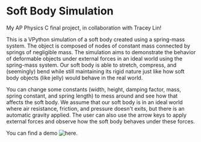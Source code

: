 # Soft Body Simulation

My AP Physics C final project, in collaboration with Tracey Lin!

This is a VPython simulation of a soft body created using a spring-mass system. The object is composed of nodes of constant mass connected by springs of negligible mass. 
The simulation aims to demonstrate the behavior of deformable objects under external forces in an ideal world using the spring-mass system. Our soft body is able to 
stretch, compress, and (seemingly) bend while still maintaining its rigid nature just like how soft body objects (like jelly) would behave in the real world. 

You can change some constants (width, height, damping factor, mass, spring constant, and spring length) to mess around and see how that affects the soft body. We assume
that our soft body is in an ideal world where air resistance, friction, and pressure doesn't exits, but there is an automatic gravity applied. The user can also use the 
arrow keys to apply external forces and observe how the soft body behaves under these forces.

You can find a demo ![here](https://glowscript.org/#/user/trawalphysics/folder/MyPrograms/program/bouncyjelly).

